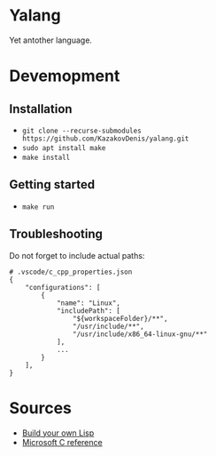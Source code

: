 # Yalang
Yet antother language.

# Devemopment
## Installation
- `git clone --recurse-submodules https://github.com/KazakovDenis/yalang.git`
- `sudo apt install make`
- `make install`
  
## Getting started
- `make run`

## Troubleshooting
Do not forget to include actual paths:
```shell
# .vscode/c_cpp_properties.json
{
    "configurations": [
        {
            "name": "Linux",
            "includePath": [
                "${workspaceFolder}/**",
                "/usr/include/**",
                "/usr/include/x86_64-linux-gnu/**"
            ],
            ...
        }
    ],
}
```

# Sources
- [Build your own Lisp](https://buildyourownlisp.com/)
- [Microsoft C reference](https://docs.microsoft.com/ru-ru/cpp/c-language/)
